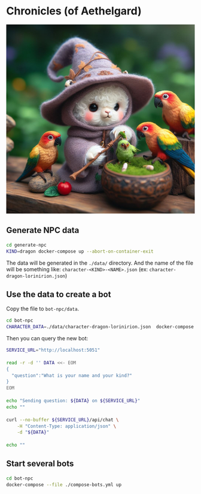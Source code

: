 # Chronicles (of Aethelgard)

![Chronicles of Aethelgard](chronicles.jpeg)

## Generate NPC data

```bash
cd generate-npc
KIND=dragon docker-compose up --abort-on-container-exit
```

The data will be generated in the `./data/` directory. And the name of the file will be something like: `character-<KIND>-<NAME>.json` (ex: `character-dragon-lorinirion.json`)

## Use the data to create a bot

Copy the file to `bot-npc/data`.

```bash
cd bot-npc
CHARACTER_DATA=./data/character-dragon-lorinirion.json  docker-compose up 
```

Then you can query the new bot:

```bash
SERVICE_URL="http://localhost:5051"

read -r -d '' DATA <<- EOM
{
  "question":"What is your name and your kind?"
}
EOM

echo "Sending question: ${DATA} on ${SERVICE_URL}"
echo ""

curl --no-buffer ${SERVICE_URL}/api/chat \
    -H "Content-Type: application/json" \
    -d "${DATA}" 

echo ""
```

## Start several bots

```bash
cd bot-npc
docker-compose --file ./compose-bots.yml up
```
